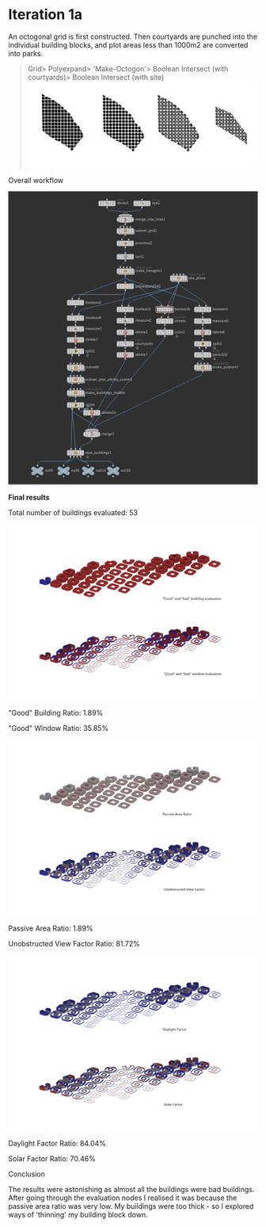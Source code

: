 
# Iteration 1a

An octogonal grid is first constructed. Then courtyards are punched into the individual building blocks, and plot areas less than 1000m2 are converted into parks. 

>Grid> Polyexpand> 'Make-Octogon'> Boolean Intersect (with courtyards)> Boolean Intersect (with site)
>![1a](./imgs/1bworkflow.jpg) 

Overall workflow

![1a](./imgs/1aflow.JPG)

**Final results**

Total number of buildings evaluated: 53

![1a](./imgs/1agbw.JPG)

"Good" Building Ratio: 1.89%

"Good" Window Ratio: 35.85%

![1a](./imgs/1apavf.JPG)

Passive Area Ratio: 1.89%

Unobstructed View Factor Ratio: 81.72%

![1a](./imgs/1adfsf.JPG)

Daylight Factor Ratio: 84.04%

Solar Factor Ratio: 70.46%



Conclusion

The results were astonishing as almost all the buildings were bad buildings. 
After going through the evaluation nodes I realised it was because the passive area ratio was very low. 
My buildings were too thick - so I explored ways of 'thinning' my building block down.




